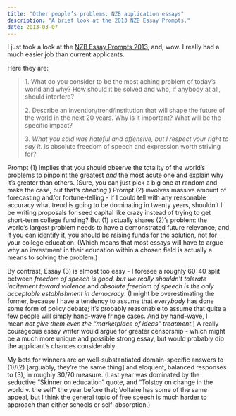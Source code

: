 ```yaml
---
title: "Other people’s problems: NZB application essays"
description: "A brief look at the 2013 NZB Essay Prompts."
date: 2013-03-07
---
```


I just took a look at the [NZB Essay Prompts 2013](http://www.nadacezb.cz/en/essays.html), and, wow. I really had a much easier job than current applicants.

Here they are:

> 1\. What do you consider to be the most aching problem of today’s world and why? How should it be solved and who, if anybody at all, should interfere?
>
> 2\. Describe an invention/trend/institution that will shape the future of the world in the next 20 years. Why is it important? What will be the specific impact?
>
> 3. *What you said was hateful and offensive, but I respect your right to say it.* Is absolute freedom of speech and expression worth striving for?

Prompt (1) implies that you should observe the totality of the world’s problems to pinpoint the greatest *and* the most acute one and explain why it’s greater than others. (Sure, you can just pick a big one at random and make the case, but that’s *cheating*.) Prompt (2) involves massive amount of forecasting and/or fortune-telling - if I could tell with any reasonable accuracy what trend is going to be dominating in twenty years, shouldn’t I be writing proposals for seed capital like crazy instead of trying to get short-term college funding? But (1) actually shares (2)’s problem: the world’s largest problem needs to have a demonstrated future relevance, and if you can identify it, you should be raising funds for the solution, not for your college education. (Which means that most essays will have to argue why an investment in their education within a chosen field is actually a means to solving the problem.)

By contrast, Essay (3) is almost too easy - I foresee a roughly 60-40 split between *freedom of speech is good, but we really shouldn’t tolerate incitement toward violence* and *absolute freedom of speech is the only acceptable establishment in democracy*. (I might be overestimating the former, because I have a tendency to assume that *everybody* has done some form of policy debate; it’s probably reasonable to assume that quite a few people will simply hand-wave fringe cases. And by hand-wave, I mean *not give them even the “marketplace of ideas” treatment*.) A really courageous essay writer would argue for greater censorship - which might be a much more unique and possible strong essay, but would probably dip the applicant’s chances considerably.

My bets for winners are on well-substantiated domain-specific answers to (1)/(2) \[arguably, they’re the same thing\] and eloquent, balanced responses to (3), in roughly 30/70 measure. (Last year was dominated by the seductive “Skinner on education” quote, and “Tolstoy on change in the world v. the self” the year before that; Voltaire has some of the same appeal, but I think the general topic of free speech is much harder to approach than either schools or self-absorption.)

